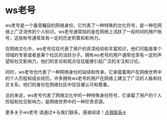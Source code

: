 # ws老号

ws老号是一个备受瞩目的网络身份，它代表了一种特殊的文化符号，是一种在网络上广泛流传的个人标识。ws老号通常指的是在网络上活跃了一段时间的用户账号，这些账号通常具有一定的历史积累和影响力。

在网络文化中，ws老号往往代表了用户的资深经验和丰富知识，他们可能是某个领域的专家或者是某个社区的活跃分子。拥有ws老号的用户通常也享有一定的声望和社交影响力，他们的言论和观点往往能够引起广泛的关注和讨论。

同时，ws老号也代表了一种网络身份的延续和传承，它承载着用户在网络世界中的个人历程和成长经历。许多拥有ws老号的用户在网络上建立了广泛的人脉和社交关系，他们的身份在网络社区中往往被认可和尊重。

总的来说，ws老号代表了网络文化中的一种特殊身份符号，它承载了用户的个人历程和社交影响力，是网络世界中的一种珍贵资源。

更多关于ws老号 请通过✈与我们联系，感谢阅读！[点我联系✈](https://pro.G208.com)